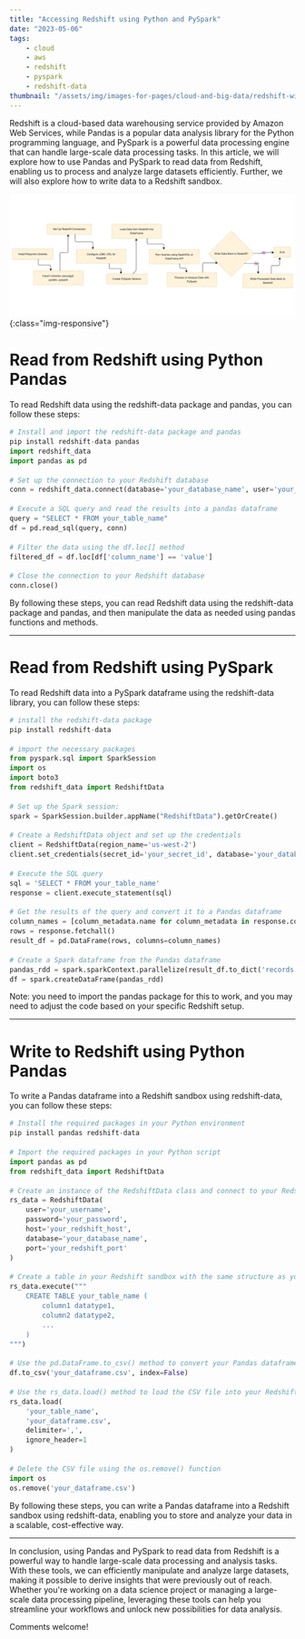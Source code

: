 ```yaml
---
title: "Accessing Redshift using Python and PySpark"
date: "2023-05-06"
tags:
    - cloud
    - aws
    - redshift
    - pyspark
    - redshift-data
thumbnail: "/assets/img/images-for-pages/cloud-and-big-data/redshift-with-pyspark.png"
---
```

Redshift is a cloud-based data warehousing service provided by Amazon Web Services, while Pandas is a popular data analysis library for the Python programming language, and PySpark is a powerful data processing engine that can handle large-scale data processing tasks. In this article, we will explore how to use Pandas and PySpark to read data from Redshift, enabling us to process and analyze large datasets efficiently. Further, we will also explore how to write data to a Redshift sandbox. 

![Access Redshift with PySpark](/assets/img/images-for-pages/cloud-and-big-data/redshift-with-pyspark.png){:class="img-responsive"}

# Read from Redshift using Python Pandas
To read Redshift data using the redshift-data package and pandas, you can follow these steps:

```python
# Install and import the redshift-data package and pandas 
pip install redshift-data pandas
import redshift_data
import pandas as pd

# Set up the connection to your Redshift database
conn = redshift_data.connect(database='your_database_name', user='your_username', password='your_password', host='your_redshift_host', port=your_redshift_port)

# Execute a SQL query and read the results into a pandas dataframe
query = "SELECT * FROM your_table_name"
df = pd.read_sql(query, conn)

# Filter the data using the df.loc[] method
filtered_df = df.loc[df['column_name'] == 'value']

# Close the connection to your Redshift database
conn.close()
```

By following these steps, you can read Redshift data using the redshift-data package and pandas, and then manipulate the data as needed using pandas functions and methods.

---

# Read from Redshift using PySpark
To read Redshift data into a PySpark dataframe using the redshift-data library, you can follow these steps:

```python
# install the redshift-data package 
pip install redshift-data

# import the necessary packages 
from pyspark.sql import SparkSession
import os
import boto3
from redshift_data import RedshiftData

# Set up the Spark session:
spark = SparkSession.builder.appName("RedshiftData").getOrCreate()

# Create a RedshiftData object and set up the credentials
client = RedshiftData(region_name='us-west-2')
client.set_credentials(secret_id='your_secret_id', database='your_database_name', cluster_identifier='your_cluster_identifier')

# Execute the SQL query
sql = 'SELECT * FROM your_table_name'
response = client.execute_statement(sql)

# Get the results of the query and convert it to a Pandas dataframe
column_names = [column_metadata.name for column_metadata in response.column_metadata]
rows = response.fetchall()
result_df = pd.DataFrame(rows, columns=column_names)

# Create a Spark dataframe from the Pandas dataframe
pandas_rdd = spark.sparkContext.parallelize(result_df.to_dict('records'))
df = spark.createDataFrame(pandas_rdd)
```

Note: you need to import the pandas package for this to work, and you may need to adjust the code based on your specific Redshift setup.

---

# Write to Redshift using Python Pandas
To write a Pandas dataframe into a Redshift sandbox using redshift-data, you can follow these steps:

```python
# Install the required packages in your Python environment
pip install pandas redshift-data

# Import the required packages in your Python script
import pandas as pd
from redshift_data import RedshiftData

# Create an instance of the RedshiftData class and connect to your Redshift sandbox by passing in your database credentials
rs_data = RedshiftData(
    user='your_username',
    password='your_password',
    host='your_redshift_host',
    database='your_database_name',
    port='your_redshift_port'
)

# Create a table in your Redshift sandbox with the same structure as your Pandas dataframe. 
rs_data.execute("""
    CREATE TABLE your_table_name (
        column1 datatype1,
        column2 datatype2,
        ...
    )
""")

# Use the pd.DataFrame.to_csv() method to convert your Pandas dataframe to a CSV file
df.to_csv('your_dataframe.csv', index=False)

# Use the rs_data.load() method to load the CSV file into your Redshift sandbox
rs_data.load(
    'your_table_name',
    'your_dataframe.csv',
    delimiter=',',
    ignore_header=1
)

# Delete the CSV file using the os.remove() function
import os
os.remove('your_dataframe.csv')
```

By following these steps, you can write a Pandas dataframe into a Redshift sandbox using redshift-data, enabling you to store and analyze your data in a scalable, cost-effective way.

---

In conclusion, using Pandas and PySpark to read data from Redshift is a powerful way to handle large-scale data processing and analysis tasks. With these tools, we can efficiently manipulate and analyze large datasets, making it possible to derive insights that were previously out of reach. Whether you're working on a data science project or managing a large-scale data processing pipeline, leveraging these tools can help you streamline your workflows and unlock new possibilities for data analysis.

Comments welcome!